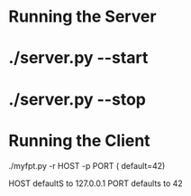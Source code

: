 # Running the Server

./server.py --start 
===================

./server.py --stop
==================

# Running the Client


./myfpt.py -r  HOST   -p  PORT ( default=42)

HOST defaultS to 127.0.0.1
PORT defaults to 42
